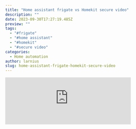 ```yaml
---
title: "Home assistant frigate vs Homekit secure video"
description: ""
date: 2023-09-30T17:27:19.485Z
preview: ""
tags:
  - "#frigate"
  - "#home assistant"
  - "#homekit"
  - "#secure video"
categories:
  - Home automation
author: larnius
slug: home-assistant-frigate-homekit-secure-video
---
```


<iframe src="https://mastodontech.de/@larnius/111155313206743907/embed" class="mastodon-embed" style="max-width: 100%; border: 0" width="400" allowfullscreen="allowfullscreen"></iframe><script src="https://mastodontech.de/embed.js" async="async"></script>